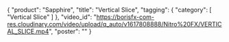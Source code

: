 {
   "product": "Sapphire",
   "title": "Vertical Slice",
   "tagging": {
   "category": [
      "Vertical Slice"
    ]
   },
   "video_id": "https://borisfx-com-res.cloudinary.com/video/upload/q_auto/v1617808888/Nitro%20FX/VERTICAL_SLICE.mp4",
   "poster": ""
}
